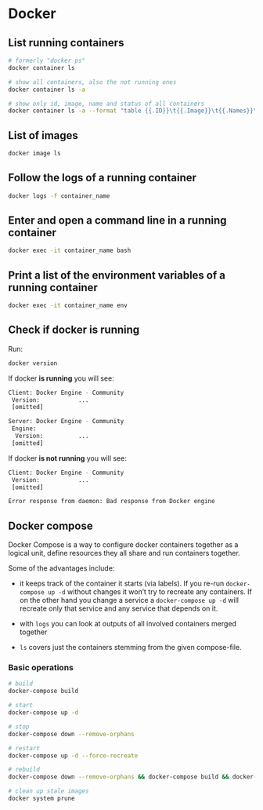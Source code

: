 # Docker

## List running containers

```sh
# formerly "docker ps"
docker container ls

# show all containers, also the not running ones
docker container ls -a

# show only id, image, name and status of all containers
docker container ls -a --format "table {{.ID}}\t{{.Image}}\t{{.Names}}\t{{.Status}}"
```

## List of images

```bash
docker image ls
```

## Follow the logs of a running container

```bash
docker logs -f container_name
```

## Enter and open a command line in a running container

```bash
docker exec -it container_name bash
```

## Print a list of the environment variables of a running container

```bash
docker exec -it container_name env
```

## Check if docker is running

Run:
```bash
docker version
```
If docker **is running** you will see:
```bash
Client: Docker Engine - Community
 Version:           ...
 [omitted]

Server: Docker Engine - Community
 Engine:
  Version:          ...
 [omitted]
```
If docker **is not running** you will see:
```bash
Client: Docker Engine - Community
 Version:           ...
 [omitted]

Error response from daemon: Bad response from Docker engine
```

## Docker compose

Docker Compose is a way to configure docker containers together as a logical unit, define resources they all share and run containers together.

Some of the advantages include:

- it keeps track of the container it starts (via labels). If you re-run `docker-compose up -d` without changes it won’t try to recreate any containers. If on the other hand you change a service a `docker-compose up -d` will recreate only that service and any service that depends on it.

- with `logs` you can look at outputs of all involved containers merged together

- `ls` covers just the containers stemming from the given compose-file.

### Basic operations

```bash
# build
docker-compose build

# start
docker-compose up -d

# stop
docker-compose down --remove-orphans

# restart
docker-compose up -d --force-recreate

# rebuild
docker-compose down --remove-orphans && docker-compose build && docker-compose up -d

# clean up stale images
docker system prune
```

